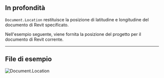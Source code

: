## In profondità
`Document.Location` restituisce la posizione di latitudine e longitudine del documento di Revit specificato.

Nell'esempio seguente, viene fornita la posizione del progetto per il documento di Revit corrente.
___
## File di esempio

![Document.Location](./Revit.Application.Document.Location_img.jpg)
